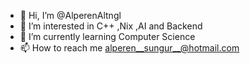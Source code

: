- 👋 Hi, I’m @AlperenAltngl
- 👀 I’m interested in C++ ,Nix ,AI and Backend
- 🌱 I’m currently learning Computer Science
- 📫 How to reach me alperen__sungur__@hotmail.com



<!---
AlperenAltngl/AlperenAltngl is a ✨ special ✨ repository because its `README.md` (this file) appears on your GitHub profile.
You can click the Preview link to take a look at your changes.
--->

